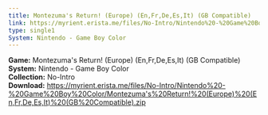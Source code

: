 ```yaml
---
title: Montezuma's Return! (Europe) (En,Fr,De,Es,It) (GB Compatible)
link: https://myrient.erista.me/files/No-Intro/Nintendo%20-%20Game%20Boy%20Color/Montezuma's%20Return!%20(Europe)%20(En,Fr,De,Es,It)%20(GB%20Compatible).zip
type: single1
System: Nintendo - Game Boy Color
---
```

<b>Game:</b> Montezuma's Return! (Europe) (En,Fr,De,Es,It) (GB Compatible)<br>
<b>System:</b> Nintendo - Game Boy Color<br>
<b>Collection:</b> No-Intro<br>
<b>Download:</b> https://myrient.erista.me/files/No-Intro/Nintendo%20-%20Game%20Boy%20Color/Montezuma's%20Return!%20(Europe)%20(En,Fr,De,Es,It)%20(GB%20Compatible).zip
